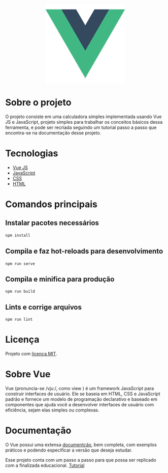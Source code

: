 <p align="center"><a href="https://vuejs.org/" target="_blank"><img src="./src/assets/logo.png" width="250" alt="Vue JS Logo"></a></p>

# Sobre o projeto

O projeto consiste em uma calculadora simples implementada usando Vue JS e JavaScript, projeto simples para trabalhar os conceitos básicos dessa ferramenta, e pode ser recriada seguindo um tutorial passo a passo que encontra-se na documentação desse projeto.

# Tecnologias 
- [Vue JS](https://vuejs.org/)
- [JavaScript](https://developer.mozilla.org/pt-BR/docs/Web/JavaScript)
- [CSS](https://developer.mozilla.org/pt-BR/docs/Web/CSS)
- [HTML](https://developer.mozilla.org/pt-BR/docs/Web/HTML)

# Comandos principais

## Instalar pacotes necessários
```sh
npm install
```

## Compila e faz hot-reloads para desenvolvimento
```
npm run serve
```

## Compila e minifica para produção
```
npm run build
```

## Lints e corrige arquivos
```
npm run lint
```

# Licença

Projeto com [licença MIT](https://opensource.org/licenses/MIT).

# Sobre Vue

Vue (pronuncia-se /vjuː/, como view ) é um framework JavaScript para construir interfaces de usuário. Ele se baseia em HTML, CSS e JavaScript padrão e fornece um modelo de programação declarativo e baseado em componentes que ajuda você a desenvolver interfaces de usuário com eficiência, sejam elas simples ou complexas.

# Documentação

O Vue possui uma extensa [documentção](https://vuejs.org/guide/introduction.html), bem completa, com exemplos práticos e podendo especificar a versão que deseja estudar.

Esse projeto conta com um passo a passo para que possa ser replicado com a finalizada educacional. 
[Tutorial](./docs/calculadora-em-vue-js.md)
